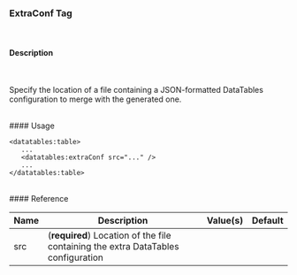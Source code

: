### ExtraConf Tag
<br />

#### Description
<br />

Specify the location of a file containing a JSON-formatted DataTables configuration to merge with the generated one.

<br />
#### Usage

    <datatables:table>
       ...
       <datatables:extraConf src="..." />
       ...
    </datatables:table>

<br />
#### Reference

<table id="tagReference" class="table table-striped table-bordered">
  <thead>
    <tr>
      <th>Name</th>
      <th>Description</th>
      <th>Value(s)</th>
      <th>Default</th>
    </tr>
  </thead>
  <tbody>
  <tr>
    <td>src</td>
    <td>(<strong>required</strong>) Location of the file containing the extra DataTables configuration</td>
    <td></td>
    <td></td>
  </tr>
  </tbody>
</table>

<link rel="stylesheet" href="http://ajax.aspnetcdn.com/ajax/jquery.dataTables/1.9.4/css/jquery.dataTables.css" />
<link rel="stylesheet" href="./css/tabletag.css" />
<script src="http://ajax.aspnetcdn.com/ajax/jquery.dataTables/1.9.4/jquery.dataTables.min.js" ></script>
<script src="./js/datatables.fixedheader.min.js" ></script>
<script src="./js/tagreference.js" ></script>